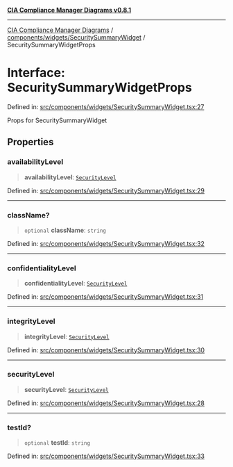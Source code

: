 [**CIA Compliance Manager Diagrams v0.8.1**](../../../../README.md)

***

[CIA Compliance Manager Diagrams](../../../../modules.md) / [components/widgets/SecuritySummaryWidget](../README.md) / SecuritySummaryWidgetProps

# Interface: SecuritySummaryWidgetProps

Defined in: [src/components/widgets/SecuritySummaryWidget.tsx:27](https://github.com/Hack23/cia-compliance-manager/blob/aea527f1006de96602c10bb201453301cffe7b07/src/components/widgets/SecuritySummaryWidget.tsx#L27)

Props for SecuritySummaryWidget

## Properties

### availabilityLevel

> **availabilityLevel**: [`SecurityLevel`](../../../../types/cia/type-aliases/SecurityLevel.md)

Defined in: [src/components/widgets/SecuritySummaryWidget.tsx:29](https://github.com/Hack23/cia-compliance-manager/blob/aea527f1006de96602c10bb201453301cffe7b07/src/components/widgets/SecuritySummaryWidget.tsx#L29)

***

### className?

> `optional` **className**: `string`

Defined in: [src/components/widgets/SecuritySummaryWidget.tsx:32](https://github.com/Hack23/cia-compliance-manager/blob/aea527f1006de96602c10bb201453301cffe7b07/src/components/widgets/SecuritySummaryWidget.tsx#L32)

***

### confidentialityLevel

> **confidentialityLevel**: [`SecurityLevel`](../../../../types/cia/type-aliases/SecurityLevel.md)

Defined in: [src/components/widgets/SecuritySummaryWidget.tsx:31](https://github.com/Hack23/cia-compliance-manager/blob/aea527f1006de96602c10bb201453301cffe7b07/src/components/widgets/SecuritySummaryWidget.tsx#L31)

***

### integrityLevel

> **integrityLevel**: [`SecurityLevel`](../../../../types/cia/type-aliases/SecurityLevel.md)

Defined in: [src/components/widgets/SecuritySummaryWidget.tsx:30](https://github.com/Hack23/cia-compliance-manager/blob/aea527f1006de96602c10bb201453301cffe7b07/src/components/widgets/SecuritySummaryWidget.tsx#L30)

***

### securityLevel

> **securityLevel**: [`SecurityLevel`](../../../../types/cia/type-aliases/SecurityLevel.md)

Defined in: [src/components/widgets/SecuritySummaryWidget.tsx:28](https://github.com/Hack23/cia-compliance-manager/blob/aea527f1006de96602c10bb201453301cffe7b07/src/components/widgets/SecuritySummaryWidget.tsx#L28)

***

### testId?

> `optional` **testId**: `string`

Defined in: [src/components/widgets/SecuritySummaryWidget.tsx:33](https://github.com/Hack23/cia-compliance-manager/blob/aea527f1006de96602c10bb201453301cffe7b07/src/components/widgets/SecuritySummaryWidget.tsx#L33)
